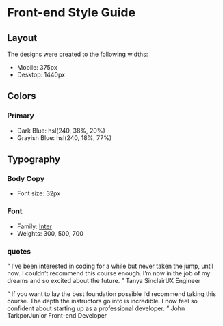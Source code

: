 # Front-end Style Guide

## Layout

The designs were created to the following widths:

- Mobile: 375px
- Desktop: 1440px

## Colors

### Primary

- Dark Blue: hsl(240, 38%, 20%)
- Grayish Blue: hsl(240, 18%, 77%)

## Typography

### Body Copy

- Font size: 32px

### Font

- Family: [Inter](https://fonts.google.com/specimen/Inter)
- Weights: 300, 500, 700

### quotes

“ I’ve been interested in coding for a while but never taken the jump, until now. I couldn’t recommend this course enough. I’m now in the job of my dreams and so excited about the future. ”
Tanya SinclairUX Engineer

“ If you want to lay the best foundation possible I’d recommend taking this course. The depth the instructors go into is incredible. I now feel so confident about starting up as a professional developer. ”
John TarkporJunior Front-end Developer
